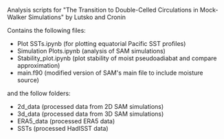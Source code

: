 Analysis scripts for "The Transition to Double-Celled Circulations in Mock-Walker Simulations" by Lutsko and Cronin

Contains the following files:

* Plot SSTs.ipynb (for plotting equatorial Pacific SST profiles)
* Simulation Plots.ipynb (analysis of SAM simulations)
* Stability_plot.ipynb (plot stability of moist pseudoadiabat and compare approximation)
* main.f90 (modified version of SAM's main file to include moisture source)

and the follow folders:
* 2d_data (processed data from 2D SAM simulations)
* 3d_data (processed data from 3D SAM simulations)
* ERA5_data (processed ERA5 data)
* SSTs (processed HadISST data)


